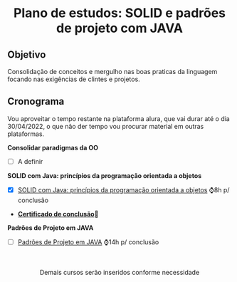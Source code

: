<h1 align="center">Plano de estudos: SOLID e padrões de projeto com JAVA</h1>

## Objetivo

Consolidação de conceitos e mergulho nas boas praticas da linguagem focando nas exigências de clintes e projetos.

## Cronograma

Vou aproveitar o tempo restante na plataforma alura, que vai durar até o dia 30/04/2022, o que não der tempo vou procurar material em outras plataformas.

**Consolidar paradigmas da OO**

- [ ] A definir

**SOLID com Java: princípios da programação orientada a objetos**

- [x] [SOLID com Java: princípios da programação orientada a objetos](https://www.alura.com.br/curso-online-solid-orientacao-objetos-java)  ⌚8h p/ conclusão
- [**Certificado de conclusão**](https://cursos.alura.com.br/certificate/g-de-souza-filho/solid-orientacao-objetos-java)📜

**Padrões de Projeto em JAVA**

- [ ] [Padrões de Projeto em JAVA](https://www.udemy.com/course/padroes-de-projeto-em-java-na-pratica/)  ⌚14h p/ conclusão
<br>
<p align="center"> Demais cursos serão inseridos conforme necessidade </p>
